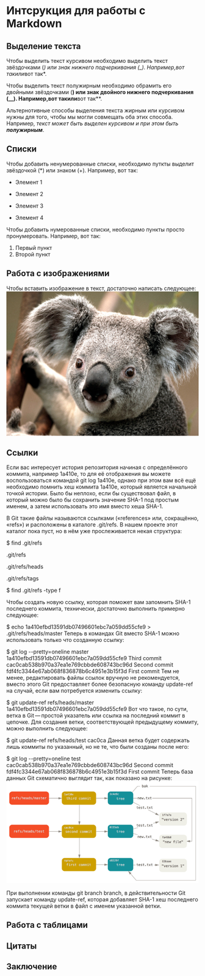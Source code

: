# Интсрукция для работы с Markdown

## Выделение текста

Чтобы выделить текст курсивом необходимо выделить текст звёздочками (*) или знак нижнего подчеркивания (_). Например,*вот так*или*вот так*.

Чтобы выделить текст полужирным необходимо обрамить его двойными звёздочками (**) или знак двойного нижнего подчеркивания (__). Например,**вот так**или**вот так**.

Альтернотивные способы выделения текста жирным или курсивом нужны для того, чтобы мы могли совмещать оба этих способа. Например, _текст может быть выделен курсивом и при этом быть **полужирным**_.

## Списки

Чтобы добавить ненумерованные списки, необходимо путкты выделит звёздочкой (*) или знаком (+).
Например, вот так:

* Элемент 1
* Элемент 2
* Элемент 3

* Элемент 4

Чтобы добавить нумерованные списки, необходимо пункты просто пронумеровать.
Например, вот так:

1. Первый пункт
2. Второй пункт

## Работа с изображениями

Чтобы вставить изображение в текст, достаточно написать следующее:
![Познакомтесь это коала](Koala.jpg)

## Ссылки

Если вас интересует история репозитория начиная с определённого коммита, например 1a410e, то для её отображения вы можете воспользоваться командой git log 1a410e, однако при этом вам всё ещё необходимо помнить хеш коммита 1a410e, который является начальной точкой истории. Было бы неплохо, если бы существовал файл, в который можно было бы сохранить значение SHA-1 под простым именем, а затем использовать это имя вместо хеша SHA-1.

В Git такие файлы называются ссылками («references» или, сокращённо, «refs») и расположены в каталоге .git/refs. В нашем проекте этот каталог пока пуст, но в нём уже прослеживается некая структура:

$ find .git/refs

.git/refs

.git/refs/heads

.git/refs/tags

$ find .git/refs -type f

Чтобы создать новую ссылку, которая поможет вам запомнить SHA-1 последнего коммита, технически, достаточно выполнить примерно следующее:

$ echo 1a410efbd13591db07496601ebc7a059dd55cfe9 >
.git/refs/heads/master
Теперь в командах Git вместо SHA-1 можно использовать только что созданную ссылку:

$ git log --pretty=oneline master
1a410efbd13591db07496601ebc7a059dd55cfe9 Third commit
cac0cab538b970a37ea1e769cbbde608743bc96d Second commit
fdf4fc3344e67ab068f836878b6c4951e3b15f3d First commit
Тем не менее, редактировать файлы ссылок вручную не рекомендуется, вместо этого Git предоставляет более безопасную команду update-ref на случай, если вам потребуется изменить ссылку:

$ git update-ref refs/heads/master 1a410efbd13591db07496601ebc7a059dd55cfe9
Вот что такое, по сути, ветка в Git — простой указатель или ссылка на последний коммит в цепочке. Для создания ветки, соответствующей предыдущему коммиту, можно выполнить следующее:

$ git update-ref refs/heads/test cac0ca
Данная ветка будет содержать лишь коммиты по указанный, но не те, что были созданы после него:

$ git log --pretty=oneline test
cac0cab538b970a37ea1e769cbbde608743bc96d Second commit
fdf4fc3344e67ab068f836878b6c4951e3b15f3d First commit
Теперь база данных Git схематично выглядит так, как показано на рисунке:
![Схема базы данных](Scheme.png)

При выполнении команды git branch branch, в действительности Git запускает команду update-ref, которая добавляет SHA-1 хеш последнего коммита текущей ветки в файл с именем указанной ветки.

## Работа с таблицами

## Цитаты

## Заключение
